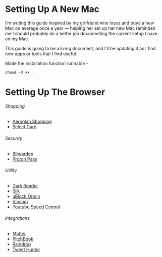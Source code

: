 # Setting Up A New Mac
I’m writing this guide inspired by my girlfriend who loses and buys a new Mac on average once a year — helping her set up her new Mac reminded me I should probably do a better job documenting the current setup I have on my Mac.

This guide is going to be a living document, and I'll be updating it as I find new apps or tools that I find useful.



Made the installation function runnable -
```shell
chmod -R +x .

```

# Setting Up The Browser
###### Shopping
* [Aeroplan Shopping](https://chromewebstore.google.com/detail/aeroplan-shopping-button/jcggkkmhpnjfdkbdopniflkghfkgoalo)
* [Select Card](https://chromewebstore.google.com/detail/meetselect-benefit-notifi/ijmloamhflnhhdoidfkhlhindnhladma)

###### Security
* [Bitwarden](https://chromewebstore.google.com/detail/bitwarden-password-manage/nngceckbapebfimnlniiiahkandclblb)
* [Proton Pass](https://chromewebstore.google.com/detail/proton-pass-free-password/ghmbeldphafepmbegfdlkpapadhbakde)

###### Utility
* [Dark Reader](https://chromewebstore.google.com/detail/dark-reader/eimadpbcbfnmbkopoojfekhnkhdbieeh)
* [Silk](https://chromewebstore.google.com/detail/silk-privacy-pass-client/ajhmfdgkijocedmfjonnpjfojldioehi)
* [uBlock Origin](https://chromewebstore.google.com/detail/ublock-origin/cjpalhdlnbpafiamejdnhcphjbkeiagm)
* [Vimium](https://chromewebstore.google.com/detail/vimium/dbepggeogbaibhgnhhndojpepiihcmeb)
* [Youtube Speed Control](https://chromewebstore.google.com/detail/hdannnflhlmdablckfkjpleikpphncik)

###### Integrations
* [Matter](https://chromewebstore.google.com/detail/matter/knjbgabkeojmfdhindppcmhhfiembkeb)
* [PitchBook](https://chromewebstore.google.com/detail/pitchbook-extension-for-g/lpkjmgldcglmfilmnkcacbolkpkghdaa)
* [Raindrop](https://chromewebstore.google.com/detail/raindropio/ldgfbffkinooeloadekpmfoklnobpien)
* [Tweet Hunter](https://chromewebstore.google.com/detail/tweet-hunter-x-sidebar-fo/amoldiondpmjdnllknhklocndiibkcoe)

